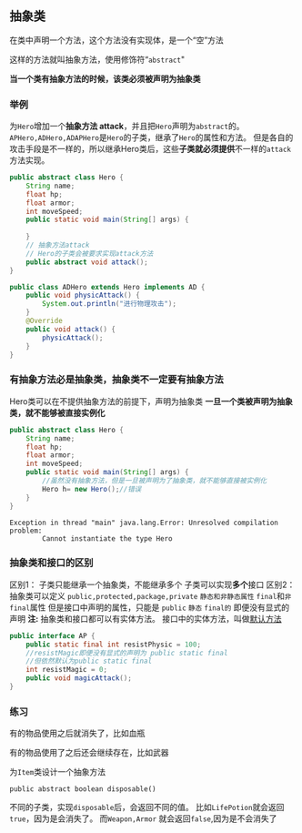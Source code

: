 ## 抽象类

在类中声明一个方法，这个方法没有实现体，是一个“空”方法

这样的方法就叫抽象方法，使用修饰符“`abstract`"

**当一个类有抽象方法的时候，该类必须被声明为抽象类**

### 举例

为`Hero`增加一个**抽象方法 attack**，并且把`Hero`声明为`abstract`的。
`APHero,ADHero,ADAPHero`是`Hero`的子类，继承了`Hero`的属性和方法。
但是各自的攻击手段是不一样的，所以继承Hero类后，这些**子类就必须提供**不一样的`attack`方法实现。

```java
public abstract class Hero {
    String name;
    float hp;
    float armor;
    int moveSpeed;
    public static void main(String[] args) {
 
    }
    // 抽象方法attack
    // Hero的子类会被要求实现attack方法
    public abstract void attack();
}
```

```java
public class ADHero extends Hero implements AD {
    public void physicAttack() {
        System.out.println("进行物理攻击");
    }
    @Override
    public void attack() {
        physicAttack();
    }
}
```

### 有抽象方法必是抽象类，抽象类不一定要有抽象方法

Hero类可以在不提供抽象方法的前提下，声明为抽象类
**一旦一个类被声明为抽象类，就不能够被直接实例化**

```java
public abstract class Hero {
    String name;
    float hp;
    float armor;
    int moveSpeed;
    public static void main(String[] args) {
        //虽然没有抽象方法，但是一旦被声明为了抽象类，就不能够直接被实例化
        Hero h= new Hero();//错误
    }         
}
```

```
Exception in thread "main" java.lang.Error: Unresolved compilation problem: 
        Cannot instantiate the type Hero
```

### 抽象类和接口的区别

区别1：
子类只能继承一个抽象类，不能继承多个
子类可以实现**多个**接口
区别2：
抽象类可以定义
`public,protected,package,private`
`静态和非静态属性`
`final`和`非final`属性
但是接口中声明的属性，只能是
`public`
`静态`
`final的`
即便没有显式的声明
**注:** 抽象类和接口都可以有实体方法。 接口中的实体方法，叫做[默认方法](https://how2j.cn/k/interface-inheritance/interface-inheritance-default-method/676.html)

```java
public interface AP {
    public static final int resistPhysic = 100;
    //resistMagic即便没有显式的声明为 public static final
    //但依然默认为public static final
    int resistMagic = 0;    
    public void magicAttack();
}
```

### 练习

有的物品使用之后就消失了，比如血瓶

有的物品使用了之后还会继续存在，比如武器

为`Item`类设计一个抽象方法

`public abstract boolean disposable()`

不同的子类，实现`disposable`后，会返回不同的值。
比如`LifePotion`就会返回`true`，因为是会消失了。
而`Weapon,Armor` 就会返回`false`,因为是不会消失了